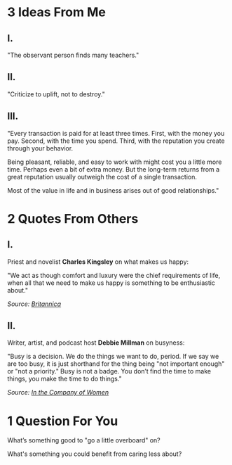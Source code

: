 # 3 Ideas From Me
## I.
"The observant person finds many teachers."
## II.
"Criticize to uplift, not to destroy."
## III.
"Every transaction is paid for at least three times. First, with the money you pay. Second, with the time you spend. Third, with the reputation you create through your behavior.

Being pleasant, reliable, and easy to work with might cost you a little more time. Perhaps even a bit of extra money. But the long-term returns from a great reputation usually outweigh the cost of a single transaction.

Most of the value in life and in business arises out of good relationships."
# 2 Quotes From Others
## I.
Priest and novelist **Charles Kingsley** on what makes us happy:

"We act as though comfort and luxury were the chief requirements of life, when all that we need to make us happy is something to be enthusiastic about."

_Source:_ [_Britannica_](https://click.convertkit-mail4.com/68u6pl3rgku8hkwqko5sk/3ohphkhqek68d7ir/aHR0cHM6Ly93d3cuYnJpdGFubmljYS5jb20vZmFjdHMvQ2hhcmxlcy1LaW5nc2xleQ==)
## II.
Writer, artist, and podcast host **Debbie Millman** on busyness:

"Busy is a decision. We do the things we want to do, period. If we say we are too busy, it is just shorthand for the thing being "not important enough" or "not a priority." Busy is not a badge. You don’t find the time to make things, you make the time to do things."

_Source:_ [_In the Company of Women_](https://click.convertkit-mail4.com/68u6pl3rgku8hkwqko5sk/n2hohvhnzlw4ovh6/aHR0cHM6Ly9hbXpuLnRvLzNGcVJGM0k=)
# 1 Question For You
What’s something good to "go a little overboard" on?

What's something you could benefit from caring less about?